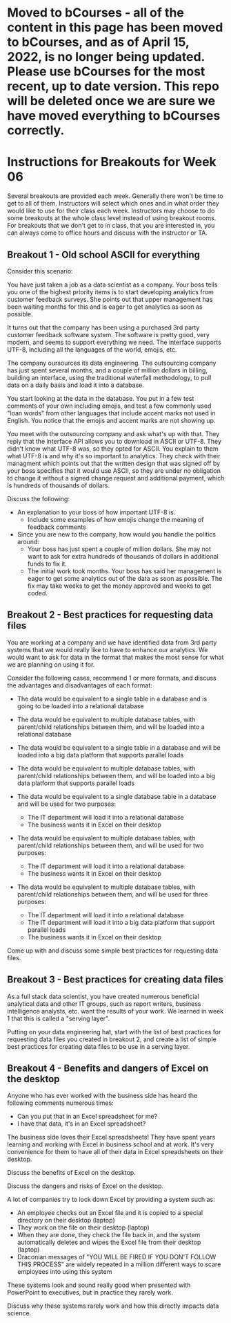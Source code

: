 # Moved to bCourses - all of the content in this page has been moved to bCourses, and as of April 15, 2022, is no longer being updated.  Please use bCourses for the most recent, up to date version. This repo will be deleted once we are sure we have moved everything to bCourses correctly.

# Instructions for Breakouts for Week 06

Several breakouts are provided each week. Generally there won't be time to get to all of them. Instructors will select which ones and in what order they would like to use for their class each week. Instructors may choose to do some breakouts at the whole class level instead of using breakout rooms. For breakouts that we don't get to in class, that you are interested in, you can always come to office hours and discuss with the instructor or TA.

## Breakout 1 - Old school ASCII for everything

Consider this scenario:

You have just taken a job as a data scientist as a company.  Your boss tells you one of the highest priority items is to start developing analytics from customer feedback surveys.  She points out that upper management has been waiting months for this and is eager to get analytics as soon as possible. 

It turns out that the company has been using a purchased 3rd party customer feedback software system.  The software is pretty good, very modern, and seems to support everything we need.  The interface supports UTF-8, including all the languages of the world, emojis, etc.

The company oursources its data engineering.  The outsourcing company has just spent several months, and a couple of million dollars in billing, building an interface, using the traditional waterfall methodology, to pull data on a daily basis and load it into a database.

You start looking at the data in the database.  You put in a few test comments of your own including emojis, and test a few commonly used "loan words" from other languages that include accent marks not used in English.  You notice that the emojis and accent marks are not showing up.  

You meet with the outsourcing company and ask what's up with that.  They reply that the interface API allows you to download in ASCII or UTF-8.  They didn't know what UTF-8 was, so they opted for ASCII.  You explain to them what UTF-8 is and why it's so important to analytics.  They check with their managment which points out that the written design that was signed off by your boss specifies that it would use ASCII, so they are under no obligation to change it without a signed change request and additional payment, which is hundreds of thousands of dollars.

Discuss the following:
* An explanation to your boss of how important UTF-8 is.
  * Include some examples of how emojis change the meaning of feedback comments
* Since you are new to the company, how would you handle the politics around:
  * Your boss has just spent a couple of million dollars.  She may not want to ask for extra hundreds of thousands of dollars in additional funds to fix it.
  * The initial work took months. Your boss has said her management is eager to get some analytics out of the data as soon as possible.  The fix may take weeks to get the money approved and weeks to get coded.

## Breakout 2 - Best practices for requesting data files

You are working at a company and we have identified data from 3rd party systems that we would really like to have to enhance our analytics.  We would want to ask for data in the format that makes the most sense for what we are planning on using it for.

Consider the following cases, recommend 1 or more formats, and discuss the advantages and disadvantages of each format:

* The data would be equivalent to a single table in a database and is going to be loaded into a relational database

* The data would be equivalent to multiple database tables, with parent/child relationships between them, and will be loaded into a relational database

* The data would be equivalent to a single table in a database and will be loaded into a big data platform that supports parallel loads

* The data would be equivalent to multiple database tables, with parent/child relationships between them, and will be loaded into a big data platform that supports parallel loads

* The data would be equivalent to a single database table in a database and will be used for two purposes:
  * The IT department will load it into a relational database
  * The business wants it in Excel on their desktop

* The data would be equivalent to multiple database tables, with parent/child relationships between them, and will be used for two purposes:
  * The IT department will load it into a relational database
  * The business wants it in Excel on their desktop

* The data would be equivalent to multiple database tables, with parent/child relationships between them, and will be used for three purposes:
  * The IT department will load it into a relational database
  * The IT department will load it into a big data platform that support parallel loads
  * The business wants it in Excel on their desktop

Come up with and discuss some simple best practices for requesting data files.

## Breakout 3 - Best practices for creating data files

As a full stack data scientist, you have created numerous beneficial analytical data and other IT groups, such as report writers, business intelligence analysts, etc. want the results of your work.  We learned in week 1 that this is called a "serving layer".

Putting on your data engineering hat, start with the list of best practices for requesting data files you created in breakout 2, and create a list of simple best practices for creating data files to be use in a serving layer.

## Breakout 4 - Benefits and dangers of Excel on the desktop

Anyone who has ever worked with the business side has heard the following comments numerous times:
* Can you put that in an Excel spreadsheet for me?
* I have that data, it's in an Excel spreadsheet?

The business side loves their Excel spreadsheets!  They have spent years learning and working with Excel in business school and at work.  It's very convenience for them to have all of their data in Excel spreadsheets on their desktop.

Discuss the benefits of Excel on the desktop.

Discuss the dangers and risks of Excel on the desktop.

A lot of companies try to lock down Excel by providing a system such as:
* An employee checks out an Excel file and it is copied to a special directory on their desktop (laptop)
* They work on the file on their desktop (laptop)
* When they are done, they check the file back in, and the system automatically deletes and wipes the Excel file from their desktop (laptop)
* Draconian messages of "YOU WILL BE FIRED IF YOU DON'T FOLLOW THIS PROCESS" are widely repeated in a million different ways to scare employees into using this system

These systems look and sound really good when presented with PowerPoint to executives, but in practice they rarely work. 

Discuss why these systems rarely work and how this directly impacts data science.
